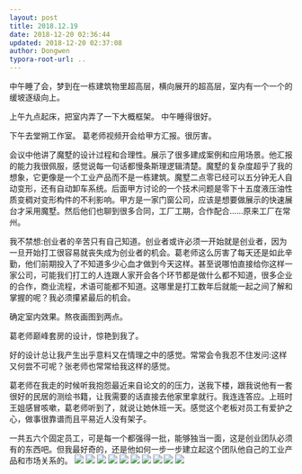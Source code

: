 ```yaml
---
layout: post
title: 2018.12.19
date: 2018-12-20 02:36:44
updated: 2018-12-20 02:37:08
author: Dongwen
typora-root-url: ..
---
```




 中午睡了会，梦到在一栋建筑物里超高层，横向展开的超高层，室内有一个一个的缓坡逐级向上。

上午九点起床，把室内弄了一下大概框架。
中午睡得很好。

下午去堂朔工作室。
葛老师视频开会给甲方汇报。很厉害。

会议中他讲了魔墅的设计过程和合理性。展示了很多建成案例和应用场景。他汇报的能力我很佩服，感觉说每一句话都慢条斯理逻辑清楚。魔墅的复杂度超乎了我的想象，它更像是一个工业产品而不是一栋建筑。魔墅二点零已经可以五分钟无人自动变形，还有自动卸车系统。后面甲方讨论的一个技术问题是零下十五度液压油性质变稠对变形构件的不利影响。甲方是一家门窗公司，应该是想要做展示的快速展台才采用魔墅。然后他们也聊到很多合同，工厂工期，合作配合……原来工厂在常州。

我不禁想:创业者的辛苦只有自己知道。创业者或许必须一开始就是创业者，因为一旦开始打工很容易就丧失成为创业者的机会。葛老师这么厉害了每天还是如此辛勤，他们前期投入了不知道多少心血才做到今天这样。甚至说哪怕直接给你这样一家公司，可能我们打工的人连跟人家开会各个环节都是做什么都不知道，很多企业的合作，商业流程，术语可能都不知道。这哪里是打工数年后就能一起之间了解和掌握的呢？我必须攥紧最后的机会。

确定室内效果。熬夜画图到两点。

葛老师巅峰套房的设计，惊艳到我了。

好的设计总让我产生出乎意料又在情理之中的感觉。常常会令我忍不住发问:这样又何尝不可呢？张老师也常常给我这样的感觉。

葛老师在我走的时候听我抱怨最近来自论文的的压力，送我下楼，跟我说他有一套很好的民居的测绘书籍，让我需要的话直接去他家里拿就行。我连连答应。上班时王姐感冒咳嗽，葛老师听到了，就说让她休班一天。感觉这个老板对员工有爱护之心，做事很靠谱而且平易近人没有架子。

一共五六个固定员工，可是每一个都强得一批，能够独当一面，这是创业团队必须有的东西吧。但我最好奇的，还是他如何一步一步建立起这个团队他自己的工业产品和市场关系的。          ![](/img/in-post/p56672714.jpg)
![](/img/in-post/p56672713.jpg)
![](/img/in-post/p56672712.jpg)
![](/img/in-post/p56672703.jpg)
![](/img/in-post/p56672702.jpg)
![](/img/in-post/p56672704.jpg)
![](/img/in-post/p56672715.jpg)
![](/img/in-post/p56672711.jpg)
![](/img/in-post/p56672707.jpg)
![](/img/in-post/p56672716.jpg)
